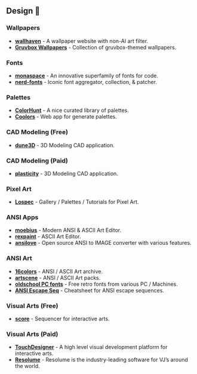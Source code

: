 ## Design 🎨

### Wallpapers

- **[wallhaven](https://wallhaven.cc)** - A wallpaper website with non-AI art filter.
- **[Gruvbox Wallpapers](https://gruvbox-wallpapers.pages.dev/)** - Collection of gruvbox-themed wallpapers.

### Fonts

- **[monaspace](https://github.com/githubnext/monaspace)** - An innovative superfamily of fonts for code.
- **[nerd-fonts](https://github.com/ryanoasis/nerd-fonts)** - Iconic font aggregator, collection, & patcher.

### Palettes
- **[ColorHunt](https://colorhunt.co/)** - A nice curated library of palettes.
- **[Coolors](https://coolors.co/)** - Web app for generate palettes.

### CAD Modeling (Free)

- **[dune3D](https://github.com/dune3d/dune3d)** - 3D Modeling CAD application.

### CAD Modeling (Paid)

- **[plasticity](https://www.plasticity.xyz)** - 3D Modeling CAD application.

### Pixel Art

- **[Lospec](https://lospec.com/)** - Gallery / Palettes / Tutorials for Pixel Art.

### ANSI Apps

- **[moebius](https://github.com/blocktronics/moebius)** - Modern ANSI & ASCII Art Editor.
- **[rexpaint](https://www.gridsagegames.com/rexpaint/)** - ASCII Art Editor.
- **[ansilove](https://www.ansilove.org/)** - Open source ANSI to IMAGE converter with various features.

### ANSI Art

- **[16colors](https://16colo.rs/)** - ANSI / ASCII Art archive.
- **[artscene](http://artscene.textfiles.com/artpacks/)** - ANSI / ASCII Art packs.
- **[oldschool PC fonts](https://int10h.org/oldschool-pc-fonts/)** - Free retro fonts from various PC / Machines.
- **[ANSI Escape Seq](https://gist.github.com/fnky/458719343aabd01cfb17a3a4f7296797)** - Cheatsheet for ANSI escape sequences.

### Visual Arts (Free)

- **[score](https://github.com/ossia/score)** - Sequencer for interactive arts.

### Visual Arts (Paid)

- **[TouchDesigner](https://derivative.ca)** - A high level visual development platform for interactive arts.
- **[Resolume](https://www.resolume.com)** - Resolume is the industry-leading software for VJ’s around the world.
